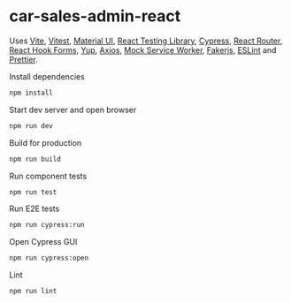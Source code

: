 # car-sales-admin-react

Uses
[Vite](https://vitejs.dev/),
[Vitest](https://vitest.dev/),
[Material UI](https://material-ui.com/),
[React Testing Library](https://github.com/testing-library/react-testing-library),
[Cypress](https://www.cypress.io/),
[React Router](https://reactrouter.com/),
[React Hook Forms](https://react-hook-form.com/),
[Yup](https://github.com/jquense/yup),
[Axios](https://axios-http.com/),
[Mock Service Worker](https://mswjs.io/),
[Fakerjs](https://fakerjs.dev/),
[ESLint](https://eslint.org/) and
[Prettier](https://prettier.io/).

Install dependencies
```sh
npm install
```

Start dev server and open browser
```sh
npm run dev
```

Build for production
```sh
npm run build
```

Run component tests
```sh
npm run test
```

Run E2E tests
```sh
npm run cypress:run
```

Open Cypress GUI
```sh
npm run cypress:open
```

Lint
```sh
npm run lint
```
